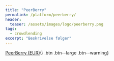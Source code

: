 ```yaml
---
title: "PeerBerry"
permalink: /platform/peerberry/
header:
  teaser: /assets/images/logo/peerberry.png
tags:
  - crowdlending
excerpt: "Beskrivelse følger"
---
```


[PeerBerry (EUR)](/go/peerberry/){: .btn .btn--large .btn--warning}
